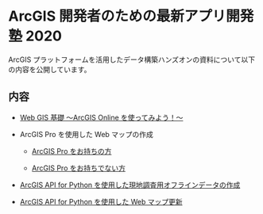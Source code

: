 # ArcGIS 開発者のための最新アプリ開発塾 2020

ArcGIS プラットフォームを活用したデータ構築ハンズオンの資料について以下の内容を公開しています。

## 内容
- [Web GIS 基礎 ～ArcGIS Online を使ってみよう！～](https://github.com/EsriJapan/workshops/tree/master/20200825_app-development-hands-on/Session/1_BuildData/ArcGISOnline)
- ArcGIS Pro を使用した Web マップの作成
  - [ArcGIS Pro をお持ちの方](https://github.com/EsriJapan/workshops/tree/master/20200825_app-development-hands-on/Session/1_BuildData/ArcGISPro)

  - [ArcGIS Pro をお持ちでない方](https://github.com/EsriJapan/workshops/tree/master/20200825_app-development-hands-on/Session/1_BuildData/ArcGISPro/ArcGISOnlineVersion)

- [ArcGIS API for Python を使用した現地調査用オフラインデータの作成](https://github.com/EsriJapan/workshops/tree/master/20200825_app-development-hands-on/Session/1_BuildData/Python#arcgis-%E3%83%8D%E3%82%A4%E3%83%86%E3%82%A3%E3%83%96-%E3%82%A2%E3%83%97%E3%83%AA%E9%96%8B%E7%99%BA%E3%83%8F%E3%83%B3%E3%82%BA%E3%82%AA%E3%83%B3%E3%81%A7%E4%BD%BF%E7%94%A8%E3%81%99%E3%82%8B%E3%82%AA%E3%83%95%E3%83%A9%E3%82%A4%E3%83%B3-%E3%82%A8%E3%83%AA%E3%82%A2%E3%81%AE%E4%BD%9C%E6%88%90%E6%96%B9%E6%B3%95-8-%E6%9C%88-25-%E6%97%A5%E5%AE%9F%E6%96%BD)
- [ArcGIS API for Python を使用した Web マップ更新](https://github.com/EsriJapan/workshops/tree/master/20200825_app-development-hands-on/Session/1_BuildData/Python#arcgis-%E3%83%8D%E3%82%A4%E3%83%86%E3%82%A3%E3%83%96-%E3%82%A2%E3%83%97%E3%83%AA%E9%96%8B%E7%99%BA%E3%83%8F%E3%83%B3%E3%82%BA%E3%82%AA%E3%83%B3%E3%81%A7%E4%BD%BF%E7%94%A8%E3%81%99%E3%82%8B%E3%82%AA%E3%83%95%E3%83%A9%E3%82%A4%E3%83%B3-%E3%82%A8%E3%83%AA%E3%82%A2%E3%81%AE%E4%BD%9C%E6%88%90%E6%96%B9%E6%B3%95-8-%E6%9C%88-25-%E6%97%A5%E5%AE%9F%E6%96%BD)
